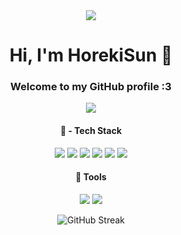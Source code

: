 <div id="header" align="center">
<img src="https://media1.giphy.com/media/kXdo4BgGoFC80/giphy.gif?cid=6c09b952n7xtrj92mcy17v24zyaggiet43c83kynmougg8qy&ep=v1_internal_gif_by_id&rid=giphy.gif&ct=g">
</div>

<h1 align="center">Hi, I'm HorekiSun 🍁</h1>

<h3 align="center">Welcome to my GitHub profile :3</h3>

<div id="badges" align="center">
  <a href="https://t.me/horekisun">
    <img src="https://img.shields.io/badge/Telegram-blue?style=for-the-badge&logo=telegram&logoColor=white"/>
  </a>




 #### 🍁 - Tech Stack

<img src="https://img.shields.io/badge/Python-blue?style=for-the-badge&logo=python&logoColor=white"/>

<img src="https://img.shields.io/badge/SQL-blue?style=for-the-badge&logo=mysql&logoColor=white"/>

<img src="https://img.shields.io/badge/aiogram-blue?style=for-the-badge&logo=python&logoColor=white"/>

<img src="https://img.shields.io/badge/sqlite3-blue?style=for-the-badge&logo=sqlite&logoColor=white"/>

<img src="https://img.shields.io/badge/PyQt-green?style=for-the-badge&logo=qt&logoColor=white"/>

<img src="https://img.shields.io/badge/Git-red?style=for-the-badge&logo=git&logoColor=black"/>

 #### 💎 Tools
 
<img src="https://img.shields.io/badge/Pycharm-purple?style=for-the-badge&logo=pycharm&logoColor=white"/>

<img src="https://img.shields.io/badge/Linux-black?style=for-the-badge&logo=linux&logoColor=orange"/>




![GitHub Streak](https://github-readme-streak-stats.herokuapp.com/?user=TheDmitryY)





